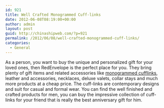 ```yaml
---
id: 921
title: Well Crafted Monogrammed Cuff-links
date: 2012-06-08T08:19:00+00:00
author: admin
layout: post
guid: http://chinashipweb.com/?p=921
permalink: /2012/06/08/well-crafted-monogrammed-cuff-links/
categories:
  - General
---
```

As a person, you want to buy the unique and personalized gift for your loved ones, then RedEnvelope is the perfect place for you. They bring plenty of gift items and related accessories like [monogrammed cufflinks](http://www.redenvelope.com/cuff-links-rcuff), leather and accessories, necklaces, deluxe valets, collar stays and much more products at a cheap price. The cuff-links are contemporary designs and suit for casual and formal wear. You can find the well finished and crafted products for men, you can buy the impressive collection of cuff-links for your friend that is really the best anniversary gift for him.